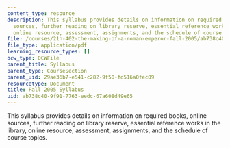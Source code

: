 ```yaml
---
content_type: resource
description: This syllabus provides details on information on required books, online
  sources, further reading on library reserve, essential reference works in the library,
  online resource, assessment, assignments, and the schedule of course topics.
file: /courses/21h-402-the-making-of-a-roman-emperor-fall-2005/ab738c409f917763eedc67a608d49e65_MIT21H_402f05_syllf05.pdf
file_type: application/pdf
learning_resource_types: []
ocw_type: OCWFile
parent_title: Syllabus
parent_type: CourseSection
parent_uid: 29ae36b7-e541-c282-9f50-fd516a0fec09
resourcetype: Document
title: Fall 2005 Syllabus
uid: ab738c40-9f91-7763-eedc-67a608d49e65
---
```

This syllabus provides details on information on required books, online sources, further reading on library reserve, essential reference works in the library, online resource, assessment, assignments, and the schedule of course topics.

